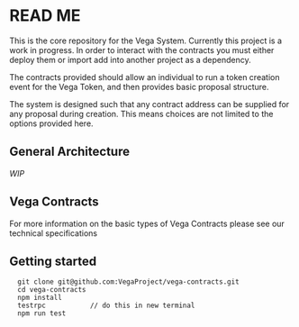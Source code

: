 # READ ME

This is the core repository for the Vega System. Currently this project is a work in progress.
In order to interact with the contracts you must either deploy them or import add into another project as a dependency.

The contracts provided should allow an individual to run a token creation event for the Vega Token, and then provides basic proposal structure.

The system is designed such that any contract address can be supplied for any proposal during creation. This means choices are not limited to the options provided here.


## General Architecture

*WIP*

## Vega Contracts
For more information on the basic types of Vega Contracts please see our technical specifications

## Getting started
      git clone git@github.com:VegaProject/vega-contracts.git	
      cd vega-contracts				
      npm install			
      testrpc			// do this in new terminal
      npm run test	
